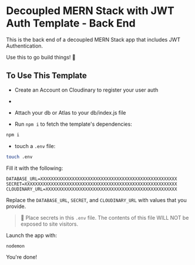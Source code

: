 # Decoupled MERN Stack with JWT Auth Template - Back End

This is the back end of a decoupled MERN Stack app that includes JWT Authentication.

Use this to go build things! 🚀

## To Use This Template

- Create an Account on Cloudinary to register your user auth
- 
- Attach your db or Atlas to your db/index.js file

- Run `npm i` to fetch the template's dependencies:

```bash
npm i
```

- touch a `.env` file:

```bash
touch .env
```

Fill it with the following:

```
DATABASE_URL=XXXXXXXXXXXXXXXXXXXXXXXXXXXXXXXXXXXXXXXXXXXXXXXXXXXX
SECRET=XXXXXXXXXXXXXXXXXXXXXXXXXXXXXXXXXXXXXXXXXXXXXXXXXXXXXXXXXX
CLOUDINARY_URL=XXXXXXXXXXXXXXXXXXXXXXXXXXXXXXXXXXXXXXXXXXXXXXXXXX
```

Replace the `DATABASE_URL`, `SECRET`, and `CLOUDINARY_URL` with values that you provide.

> 🚨 Place secrets in this `.env` file. The contents of this file WILL NOT be exposed to site visitors.

Launch the app with:

```bash
nodemon
```

You're done!
